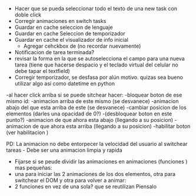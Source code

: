 - Hacer que se pueda seleccionar todo el texto de una new task con doble click
- Corregir animaciones en switch tasks
- Guardar en cache seleccion de lenguaje
- Guardar en cache Seleccion de temporizador
- Guardar en cache el visualizador de info inicial
  - Agregar cehckbox de (no recordar nuevamente)
- Notificacion de tarea terminada?
- revisar la forma en la que se autoselecciona el campo para una nueva tarea (tiene que hacerse despacio y el teclado virtual del celular no debe tapar el textfield)
- Corregir temporizador, se desfasa por alún motivo. quizas sea bueno utilizar algo así como datetime en python

-al hacer click arriba si se puede sitchear hacer:
  -bloquear boton de ese mismo id:
  -animacion arriba de este mismo (se desvanece)
  -animacion abajo del que esta arriba de este (se desvanece)
  -cambiar posicion de los elementos
  (darles una opacidad de 0?)
  -(desbloquear boton en este punto?)
  -animacion de que ahora esta abajo (llegando a su posicion)
  -animacion de que ahora esta arriba (llegando a su posicion)
  -habilitar boton (ver habilitacion )

  PD: La animacion no debe entorpecer la velocidad del usuario al switchear tareas
    - Debe ser una animacion limpia y rapida

- Fijarse si se peude dividir las animaciones en animaciones (funciones ) mas pequeñas:
- una para iniciar las 2 animaciones de los dos elementos, otra para switchear el DOM y otra para volver a animar:
- 2 funciones en vez de una sola? que se reutilizan Piensalo
